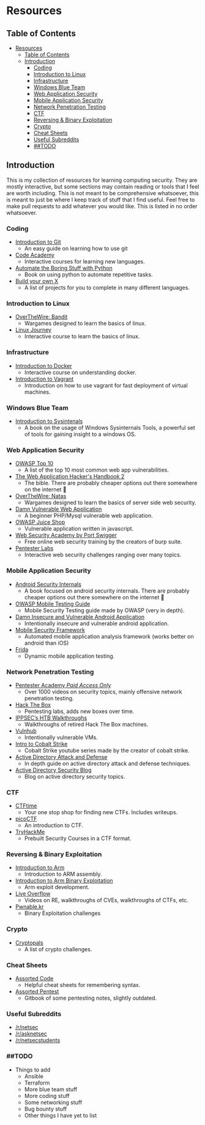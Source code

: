 # Resources

## Table of Contents
- [Resources](#resources)
  - [Table of Contents](#table-of-contents)
  - [Introduction](#introduction)
    - [Coding](#coding)
    - [Introduction to Linux](#introduction-to-linux)
    - [Infrastructure](#infrastructure)
    - [Windows Blue Team](#windows-blue-team)
    - [Web Application Security](#web-application-security)
    - [Mobile Application Security](#mobile-application-security)
    - [Network Penetration Testing](#network-penetration-testing)
    - [CTF](#ctf)
    - [Reversing & Binary Exploitation](#reversing--binary-exploitation)
    - [Crypto](#crypto)
    - [Cheat Sheets](#cheat-sheets)
    - [Useful Subreddits](#useful-subreddits)
    - [\#\#TODO](#todo)

## Introduction
This is my collection of resources for learning computing security. They are mostly interactive, but some sections may contain reading or tools that I feel are worth including. This is not meant to be comprehensive whatsoever, this is meant to just be where I keep track of stuff that I find useful. Feel free to make pull requests to add whatever you would like. This is listed in no order whatsoever.

### Coding
- [Introduction to Git](https://git-scm.com/book/en/v2)
  - An easy guide on learning how to use git
- [Code Academy](https://www.codecademy.com/)
  - Interactive courses for learning new languages.
- [Automate the Boring Stuff with Python](https://automatetheboringstuff.com/)
  - Book on using python to automate repetitive tasks.
- [Build your own X](https://github.com/danistefanovic/build-your-own-x)
  - A list of projects for you to complete in many different languages.
  
### Introduction to Linux
- [OverTheWire: Bandit](https://overthewire.org/wargames/bandit/)
  - Wargames designed to learn the basics of linux.
- [Linux Journey](https://linuxjourney.com/)
  - Interactive course to learn the basics of linux.
   
### Infrastructure
- [Introduction to Docker](https://www.katacoda.com/courses/docker/)
  - Interactive course on understanding docker.
- [Introduction to Vagrant](https://psadmin.io/2016/10/04/introduction-to-vagrant/)
  - Introduction on how to use vagrant for fast deployment of virtual machines. 

### Windows Blue Team
- [Introduction to Sysintenals](https://docs.microsoft.com/en-us/sysinternals/learn/troubleshooting-book)
  - A book on the usage of Windows Sysinternals Tools, a powerful set of tools for gaining insight to a windows OS.

### Web Application Security
- [OWASP Top 10](https://www.owasp.org/index.php/Main_Page)
  - A list of the top 10 most common web app vulnerabilities.
- [The Web Application Hacker's Handbook 2](https://www.amazon.com/Web-Application-Hackers-Handbook-Exploiting-ebook/dp/B005LVQA9S)
  - The bible. There are probably cheaper options out there somewhere on the internet 👀
- [OverTheWire: Natas](https://overthewire.org/wargames/natas/)
  - Wargames designed to learn the basics of server side web security.
- [Damn Vulnerable Web Application](http://www.dvwa.co.uk/)
  - A beginner PHP/Mysql vulnerable web application.
- [OWASP Juice Shop](https://www2.owasp.org/www-project-juice-shop/)
  - Vulnerable application written in javascript.
- [Web Security Academy by Port Swigger](https://portswigger.net/web-security)
  - Free online web security training by the creators of burp suite.
- [Pentester Labs](https://www.pentesterlab.com/)
  - Interactive web security challenges ranging over many topics.

### Mobile Application Security
- [Android Security Internals](https://www.amazon.com/Android-Security-Internals-Depth-Architecture/dp/1593275811)
  - A book focused on android security internals. There are probably cheaper options out there somewhere on the internet 👀
- [OWASP Mobile Testing Guide](https://mobile-security.gitbook.io/mobile-security-testing-guide/)
  - Mobile Security Testing guide made by OWASP (very in depth).
- [Damn Insecure and Vulnerable Android Application](https://github.com/payatu/diva-android)
  - Intentionally insecure and vulnerable android application.
- [Mobile Security Framework](https://github.com/MobSF/Mobile-Security-Framework-MobSF)
  - Automated mobile application analysis framework (works better on android than iOS)
- [Frida](https://frida.re/)
  - Dynamic mobile application testing.

### Network Penetration Testing
- [Pentester Academy *Paid Access Only*](https://www.pentesteracademy.com/)
  - Over 1000 videos on security topics, mainly offensive network penetration testing.
- [Hack The Box](https://www.hackthebox.eu/)
  - Pentesting labs, adds new boxes over time.
- [IPPSEC’s HTB Walkthroughs](https://www.youtube.com/channel/UCa6eh7gCkpPo5XXUDfygQQA)
  - Walkthroughs of retired Hack The Box machines.
- [Vulnhub](https://www.vulnhub.com/)
  - Intentionally vulnerable VMs.
- [Intro to Cobalt Strike](https://www.youtube.com/watch?v=q7VQeK533zI&list=PL9HO6M_MU2nfQ4kHSCzAQMqxQxH47d1no)
  - Cobalt Strike youtube series made by the creator of cobalt strike.
- [Active Directory Attack and Defense](https://github.com/infosecn1nja/AD-Attack-Defense)
  - In depth guide on active directory attack and defense techniques.
- [Active Directory Security Blog](https://adsecurity.org/)
  - Blog on active directory security topics.

### CTF
- [CTFtime](https://ctftime.org/about/)
  - Your one stop shop for finding new CTFs. Includes writeups.
- [picoCTF](https://picoctf.com/)
  - An introduction to CTF.
- [TryHackMe](https://tryhackme.com/)
  - Prebuilt Security Courses in a CTF format.

### Reversing & Binary Exploitation
- [Introduction to Arm](https://azeria-labs.com/writing-arm-assembly-part-1/)
  - Introduction to ARM assembly.
- [Introduction to Arm Binary Exploitation](https://azeria-labs.com/writing-arm-shellcode/)
  - Arm exploit development.
- [Live Overflow](https://liveoverflow.com/)
  - Videos on RE, walkthroughs of CVEs, walkthroughs of CTFs, etc.
- [Pwnable.kr](http://pwnable.kr/)
  - Binary Exploitation challenges

### Crypto
- [Cryptopals](https://www.cryptopals.com/)
  - A list of crypto challenges.

### Cheat Sheets
- [Assorted Code](https://devhints.io)
  - Helpful cheat sheets for remembering syntax.
- [Assorted Pentest](https://dostoevskylabs.gitbooks.io/dostoevskylabs-pentest-notes/content/)
  - Gitbook of some pentesting notes, slightly outdated.

### Useful Subreddits
- [/r/netsec](https://www.reddit.com/r/netsec/)
- [/r/asknetsec](https://www.reddit.com/r/asknetsec/)
- [/r/netsecstudents](https://www.reddit.com/r/netsecstudents/) 

### \#\#TODO
- Things to add
  - Ansible
  - Terraform
  - More blue team stuff
  - More coding stuff
  - Some networking stuff
  - Bug bounty stuff
  - Other things I have yet to list
